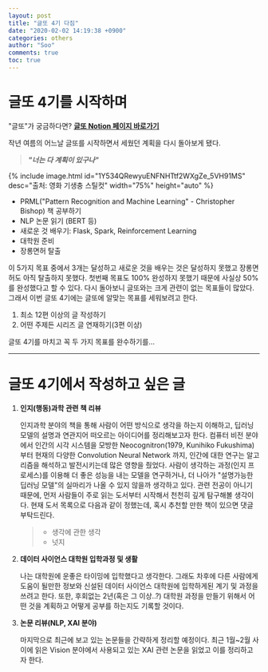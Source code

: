 ```yaml
---
layout: post
title: "글또 4기 다짐"
date: "2020-02-02 14:19:38 +0900"
categories: others
author: "Soo"
comments: true
toc: true
---
```


# 글또 4기를 시작하며

"글또"가 궁금하다면? [**글또 Notion 페이지 바로가기**](https://www.notion.so/ac5b18a482fb4df497d4e8257ad4d516)

작년 여름의 어느날 글또를 시작하면서 세웠던 계획을 다시 돌아보게 됐다.

> ***"너는 다 계획이 있구나"***

{% include image.html id="1Y534QRewyuENFNHTtf2WXgZe_5VH91MS" desc="출처: 영화 기생충 스틸컷" width="75%" height="auto" %}

- PRML("Pattern Recognition and Machine Learning" - Christopher Bishop) 책 공부하기
- NLP 논문 읽기 (BERT 등)
- 새로운 것 배우기: Flask, Spark, Reinforcement Learning
- 대학원 준비
- 장롱면허 탈출

이 5가지 목표 중에서 3개는 달성하고 새로운 것을 배우는 것은 달성하지 못했고 장롱면허도 아직 탈출하지 못했다. 첫번째 목표도 100% 완성하지 못했기 때문에 사실상 50%를 완성했다고 할 수 있다. 다시 돌아보니 글또와는 크게 관련이 없는 목표들이 많았다. 그래서 이번 글또 4기에는 글또에 알맞는 목표를 세워보려고 한다.

1. 최소 12편 이상의 글 작성하기 
2. 어떤 주제든 시리즈 글 연재하기(3편 이상)

글또 4기를 마치고 꼭 두 가지 목표를 완수하기를...

---

# 글또 4기에서 작성하고 싶은 글

1. **인지(행동)과학 관련 책 리뷰**

    인지과학 분야의 책을 통해 사람이 어떤 방식으로 생각을 하는지 이해하고, 딥러닝 모델의 설명과 연관지어 떠오르는 아이디어를 정리해보고자 한다. 컴퓨터 비전 분야에서 인간의 시각 시스템을 모방한 Neocognitron(1979, Kunihiko Fukushima)부터 현재의 다양한 Convolution Neural Network 까지, 인간에 대한 연구는 알고리즘을 해석하고 발전시키는데 많은 영향을 줬었다. 사람이 생각하는 과정(인지 프로세스)를 이용해 더 좋은 성능을 내는 모델을 연구하거나, 더 나아가 "설명가능한 딥러닝 모델"의 실마리가 나올 수 있지 않을까 생각하고 있다. 관련 전공이 아니기 때문에, 먼저 사람들이 주로 읽는 도서부터 시작해서 천천히 깊게 탐구해볼 생각이다. 현재 도서 목록으로 다음과 같이 정했는데, 혹시 추천할 만한 책이 있으면 댓글 부탁드린다.
    > * 생각에 관한 생각
    > * 넛지

2. **데이터 사이언스 대학원 입학과정 및 생활**

    나는 대학원에 운좋은 타이밍에 입학했다고 생각한다. 그래도 차후에 다른 사람에게 도움이 될만한 정보와 신설된 데이터 사이언스 대학원에 입학하게된 계기 및 과정을 쓰려고 한다. 또한, 후회없는 2년(혹은 그 이상..?) 대학원 과정을 만들기 위해서 어떤 것을 계획하고 어떻게 공부를 하는지도 기록할 것이다.

3. **논문 리뷰(NLP, XAI 분야)**

    마지막으로 최근에 보고 있는 논문들을 간략하게 정리할 예정이다. 최근 1월~2월 사이에 읽은 Vision 분야에서 사용되고 있는 XAI 관련 논문을 읽었고 이를 정리하고자 한다. 





